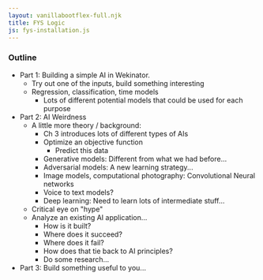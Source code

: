 ```yaml
---
layout: vanillabootflex-full.njk
title: FYS Logic
js: fys-installation.js
---
```


### Outline

- Part 1: Building a simple AI in Wekinator.
    - Try out one of the inputs, build something interesting
    - Regression, classification, time models
        - Lots of different potential models that could be used for each purpose
- Part 2: AI Weirdness
    - A little more theory / background:
        - Ch 3 introduces lots of different types of AIs
        - Optimize an objective function
            - Predict this data
        - Generative models: Different from what we had before...
        - Adversarial models: A new learning strategy...
        - Image models, computational photography: Convolutional Neural networks
        - Voice to text models?
        - Deep learning: Need to learn lots of intermediate stuff...
    - Critical eye on "hype"
    - Analyze an existing AI application...
        - How is it built?
        - Where does it succeed?
        - Where does it fail?
        - How does that tie back to AI principles?
        - Do some research...
- Part 3: Build something useful to you...